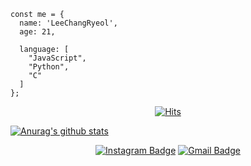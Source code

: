 ```
const me = {
  name: 'LeeChangRyeol',
  age: 21,

  language: [
    "JavaScript",
    "Python",
    "C"
  ]
};
```
<div align=center>

[![Hits](https://hits.seeyoufarm.com/api/count/incr/badge.svg?url=https%3A%2F%2Fgithub.com%2Fzzsza)](https://hits.seeyoufarm.com) 

</div>
 
 
 [![Anurag's github stats](https://github-readme-stats.vercel.app/api?username=KOR-CHANG)](https://github.com/anuraghazra/github-readme-stats)
 


<div align=center>

[![Instagram Badge](https://img.shields.io/badge/-Instagram-dd2a7b?style=flat-square&logo=instagram&logoColor=white&link=https://www.instagram.com/data.scientist/)](https://www.instagram.com/leechangr/) 
[![Gmail Badge](https://img.shields.io/badge/-Gmail-d14836?style=flat-square&logo=Gmail&logoColor=white&link=mailto:snugyun01@gmail.com)](mailto:dlckdfuf141@gmail.com)
</div>
